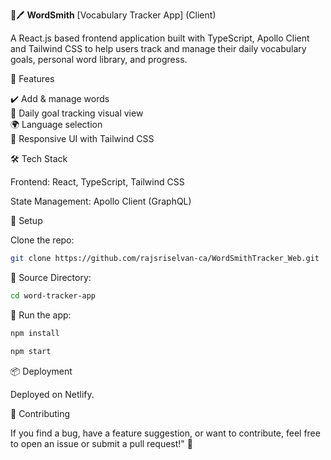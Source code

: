 
📖🖊️ __WordSmith__ [Vocabulary Tracker App] (Client)

A React.js based frontend application built with TypeScript, Apollo Client and Tailwind CSS to help users track and manage their daily vocabulary goals, personal word library, and progress.

🚀 Features

✔️ Add & manage words\
📆 Daily goal tracking visual view\
🌍 Language selection\
🎨 Responsive UI with Tailwind CSS

🛠️ Tech Stack

Frontend: React, TypeScript, Tailwind CSS

State Management: Apollo Client (GraphQL)

🔧 Setup

Clone the repo:

```bash
git clone https://github.com/rajsriselvan-ca/WordSmithTracker_Web.git
```

🔧 Source Directory:
```bash
cd word-tracker-app
```

🚀 Run the app:
```bash
npm install
```
```bash
npm start
```

📦 Deployment

Deployed on Netlify. 

🤝 Contributing

If you find a bug, have a feature suggestion, or want to contribute, feel free to open an issue or submit a pull request!" 🚀
